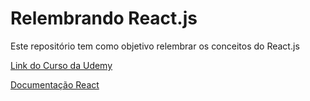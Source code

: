# Relembrando React.js

Este repositório tem como objetivo relembrar os conceitos do React.js

[Link do Curso da Udemy](https://www.udemy.com/course/curso-reactjs/)

[Documentação React](https://react.dev/)
